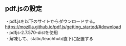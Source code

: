 ## pdf.jsの設定
・pdf.jsを以下のサイトからダウンロードする。  
https://mozilla.github.io/pdf.js/getting_started/#download  
・pdfjs-2.7.570-distを使用  
・解凍して、static/teachhub/直下に配置する  
